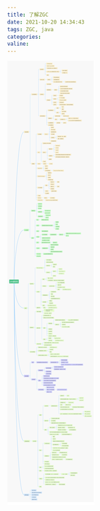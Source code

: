 ```yaml
---
title: 了解ZGC
date: 2021-10-20 14:34:43
tags: ZGC, java
categories:
valine:
---
```


![](../images/jvmguide01.png)

